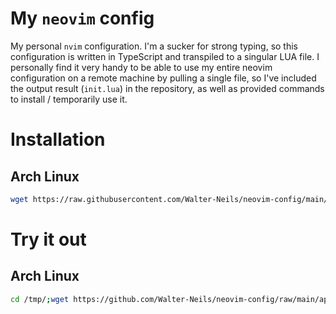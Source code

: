 # My `neovim` config
My personal `nvim` configuration. I'm a sucker for strong typing, so this configuration is written in TypeScript and transpiled to a singular LUA file. I personally find it very handy to be able to use my entire neovim configuration on a remote machine by pulling a single file, so I've included the output result (`init.lua`) in the repository, as well as provided commands to install / temporarily use it.

# Installation
## Arch Linux
```bash
wget https://raw.githubusercontent.com/Walter-Neils/neovim-config/main/init.lua -O ~/.config/nvim/init.lua
```

# Try it out
## Arch Linux
```bash
cd /tmp/;wget https://github.com/Walter-Neils/neovim-config/raw/main/appimage/winvim-x86_64.AppImage && winvim-x86-64.AppImage
```
